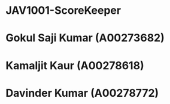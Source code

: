 # JAV1001-ScoreKeeper
# Gokul Saji Kumar (A00273682)
# Kamaljit Kaur (A00278618)
# Davinder Kumar (A00278772)

